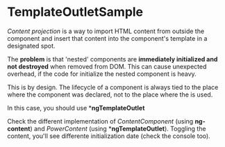 # TemplateOutletSample
  
*Content projection* is a way to import HTML content from outside the component and insert that content into the component's template in a designated spot.

The **problem** is that 'nested' components are **immediately initialized and not destroyed** when removed from DOM.
This can cause unexpected overhead, if the code for initialize the nested component is heavy.
  
This is by design. The lifecycle of a component is always tied to the place where the component was declared, not to the place where the <ng-content> is used.

In this case, you should use ***ngTemplateOutlet**

Check the different implementation of *ContentComponent* (using **ng-content**) and *PowerContent* (using ***ngTemplateOutlet**).
Toggling the content, you'll see differente initialization date (check the console too).
